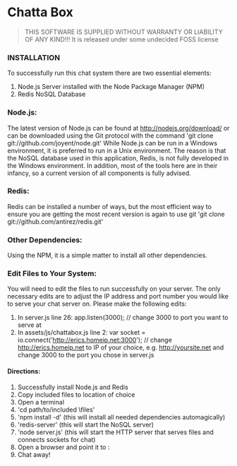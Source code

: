 # Chatta Box

> THIS SOFTWARE IS SUPPLIED WITHOUT WARRANTY OR LIABILITY OF ANY KIND!!!
> It is released under some undecided FOSS license

### INSTALLATION

To successfully run this chat system there are two essential elements:

1. Node.js Server installed with the Node Package Manager (NPM)
2. Redis NoSQL Database

### Node.js:
The latest version of Node.js can be found at http://nodejs.org/download/ or can be downloaded using the Git protocol with the command 'git clone git://github.com/joyent/node.git'
While Node.js can be run in a Windows environment, it is preferred to run in a Unix environment. The reason is that the NoSQL database used in this application, Redis, is not fully developed in the Windows environment. In addition, most of the tools here are in their infancy, so a current version of all components is fully advised.

### Redis:
Redis can be installed a number of ways, but the most efficient way to ensure you are getting the most recent version is again to use git 'git clone git://github.com/antirez/redis.git'

### Other Dependencies:
Using the NPM, it is a simple matter to install all other dependencies.

### Edit Files to Your System:
You will need to edit the files to run successfully on your server. The only necessary edits are to adjust the IP address and port number you would like to serve your chat server on. Please make the following edits:

1. In server.js
	line 26:
		app.listen(3000); // change 3000 to port you want to serve at
2. In assets/js/chattabox.js
	line 2:
		var socket = io.connect('http://erics.homeip.net:3000'); // change http://erics.homeip.net to IP of your choice, e.g. http://yoursite.net and change 3000 to the port you chose in server.js

#### Directions:

1. Successfully install Node.js and Redis
2. Copy included files to location of choice
3. Open a terminal
4. 'cd path/to/included \files'
5. 'npm install -d' (this will install all needed dependencies automagically)
6. 'redis-server' (this will start the NoSQL server)
7. 'node server.js' (this will start the HTTP server that serves files and connects sockets for chat)
8. Open a browser and point it to <your IP>:<your port>
9. Chat away!